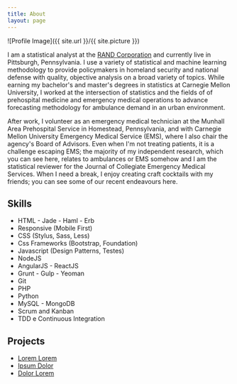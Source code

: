 ```yaml
---
title: About
layout: page
---
```

![Profile Image]({{ site.url }}/{{ site.picture }})

<p>I am a statistical analyst at the <a href="https://www.rand.org">RAND Corporation</a> and currently live in Pittsburgh, Pennsylvania. I use a variety of statistical and machine learning methodology to provide policymakers in homeland security and national defense with quality, objective analysis on a broad variety of topics. While earning my bachelor's and master's degrees in statistics at Carnegie Mellon University, I worked at the intersection of statistics and the fields of of prehospital medicine and emergency medical operations to advance forecasting methodology for ambulance demand in an urban environment.</p>

<p>After work, I volunteer as an emergency medical technician at the Munhall Area Prehospital Service in Homestead, Pennsylvania, and with Carnegie Mellon University Emergency Medical Service (EMS), where I also chair the agency's Board of Advisors. Even when I'm not treating patients, it is a challenge escaping EMS; the majority of my independent research, which you can see here, relates to ambulances or EMS somehow and I am the statistical reviewer for the Journal of Collegiate Emergency Medical Services. When I need a break, I enjoy creating craft cocktails with my friends; you can see some of our recent endeavours here.</p>

<h2>Skills</h2>

<ul class="skill-list">
	<li>HTML - Jade - Haml - Erb</li>
	<li>Responsive (Mobile First)</li>
	<li>CSS (Stylus, Sass, Less)</li>
	<li>Css Frameworks (Bootstrap, Foundation)</li>
	<li>Javascript (Design Patterns, Testes)</li>
	<li>NodeJS</li>
	<li>AngularJS - ReactJS</li>
	<li>Grunt - Gulp - Yeoman</li>
	<li>Git</li>
	<li>PHP</li>
	<li>Python</li>
	<li>MySQL - MongoDB</li>
	<li>Scrum and Kanban</li>
	<li>TDD e Continuous Integration</li>
</ul>

<h2>Projects</h2>

<ul>
	<li><a href="https://github.com/">Lorem Lorem</a></li>
	<li><a href="https://github.com/">Ipsum Dolor</a></li>
	<li><a href="https://github.com/">Dolor Lorem</a></li>
</ul>
